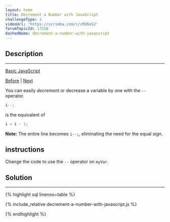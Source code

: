 ```yaml
---
layout: home
title: Decrement a Number with JavaScript
challengeType: 1
videoUrl: 'https://scrimba.com/c/cM2KeS2'
forumTopicId: 17558
dashedName: decrement-a-number-with-javascript
---
```


<div class="row">
<div class="columnStmt" markdown="1">

## Description
------

[Basic JavaScript](../basic-javascript/README.html) 

[Before](./increment-a-number-with-javascript.md)  | [Next](./create-decimal-numbers-with-javascript.md) 

You can easily <dfn>decrement</dfn> or decrease a variable by one with the `--` operator.

```js
i--;
```

is the equivalent of

```js
i = i - 1;
```

**Note:** The entire line becomes `i--;`, eliminating the need for the equal sign.

##  instructions 

Change the code to use the `--` operator on `myVar`.

</div>
<div class="columnSol" markdown="1">

## Solution
------

{% highlight sql linenos=table %}

{% include_relative decrement-a-number-with-javascript.js %}

{% endhighlight %}

</div>
</div>

